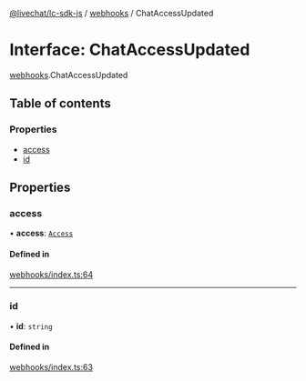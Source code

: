 [@livechat/lc-sdk-js](../README.md) / [webhooks](../modules/webhooks.md) / ChatAccessUpdated

# Interface: ChatAccessUpdated

[webhooks](../modules/webhooks.md).ChatAccessUpdated

## Table of contents

### Properties

- [access](webhooks.ChatAccessUpdated.md#access)
- [id](webhooks.ChatAccessUpdated.md#id)

## Properties

### access

• **access**: [`Access`](webhooks_structures_structures.Access.md)

#### Defined in

[webhooks/index.ts:64](https://github.com/livechat/lc-sdk-js/blob/25e113d/src/webhooks/index.ts#L64)

___

### id

• **id**: `string`

#### Defined in

[webhooks/index.ts:63](https://github.com/livechat/lc-sdk-js/blob/25e113d/src/webhooks/index.ts#L63)
